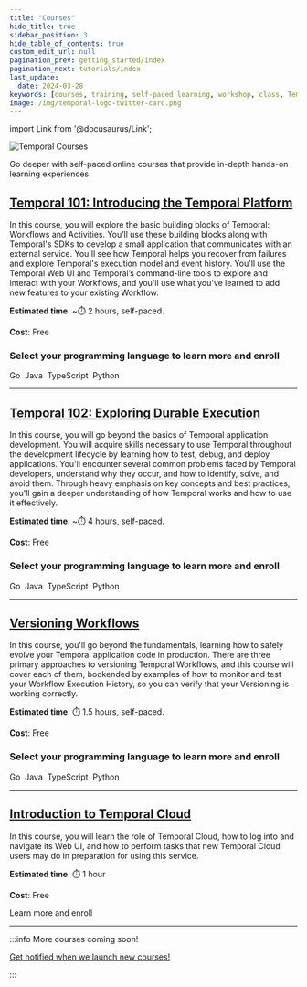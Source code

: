 ```yaml
---
title: "Courses"
hide_title: true
sidebar_position: 3
hide_table_of_contents: true
custom_edit_url: null
pagination_prev: getting_started/index
pagination_next: tutorials/index
last_update:
  date: 2024-03-28
keywords: [courses, training, self-paced learning, workshop, class, Temporal]
image: /img/temporal-logo-twitter-card.png
---
```


import Link from '@docusaurus/Link';

![Temporal Courses](/img/banners/courses.png)

Go deeper with self-paced online courses that provide in-depth hands-on learning experiences.

## [Temporal 101: Introducing the Temporal Platform](temporal_101/index.md)

In this course, you will explore the basic building blocks of Temporal: Workflows and Activities. You’ll use these building blocks along with Temporal's SDKs to develop a small application that communicates with an external service. You'll see how Temporal helps you recover from failures and explore Temporal's execution model and event history. You'll use the Temporal Web UI and Temporal’s command-line tools to explore and interact with your Workflows, and you'll use what you've learned to add new features to your existing Workflow.

**Estimated time**: ~⏱️ 2 hours, self-paced.

**Cost**: Free

### Select your programming language to learn more and enroll

<Link className="button button--primary" to="temporal_101/go">Go</Link>&nbsp;
<Link className="button button--primary" to="temporal_101/java">Java</Link>&nbsp;
<Link className="button button--primary" to="temporal_101/typescript">TypeScript</Link>&nbsp;
<Link className="button button--primary" to="temporal_101/python">Python</Link>&nbsp;

-----

## [Temporal 102: Exploring Durable Execution](temporal_102/index.md)

In this course, you will go beyond the basics of Temporal application development. You will acquire skills necessary to use Temporal throughout the development lifecycle by learning how to test, debug, and deploy applications. You'll encounter several common problems faced by Temporal developers, understand why they occur, and how to identify, solve, and avoid them. Through heavy emphasis on key concepts and best practices, you'll gain a deeper understanding of how Temporal works and how to use it effectively.

**Estimated time**: ~⏱️ 4 hours, self-paced.

**Cost**: Free

### Select your programming language to learn more and enroll

<Link className="button button--primary" to="temporal_102/go">Go</Link>&nbsp;
<Link className="button button--primary" to="temporal_102/java">Java</Link>&nbsp;
<Link className="button button--primary" to="temporal_102/typescript">TypeScript</Link>&nbsp;
<Link className="button button--primary" to="temporal_102/python">Python</Link>&nbsp;

-----

## [Versioning Workflows](versioning/index.md)

In this course, you'll go beyond the fundamentals, learning how to safely evolve your Temporal application code in production. There are three primary approaches to versioning Temporal Workflows, and this course will cover each of them, bookended by examples of how to monitor and test your Workflow Execution History, so you can verify that your Versioning is working correctly.

**Estimated time**: ⏱️ 1.5 hours, self-paced.

**Cost**: Free

### Select your programming language to learn more and enroll

<Link className="button button--primary" to="versioning/go">Go</Link>&nbsp;
<Link className="button button--primary" to="versioning/java">Java</Link>&nbsp;
<Link className="button button--primary" to="versioning/typescript">TypeScript</Link>&nbsp;
<Link className="button button--primary" to="versioning/python">Python</Link>&nbsp;

-----

## [Introduction to Temporal Cloud](intro_to_temporal_cloud/index.md)

In this course, you will learn the role of Temporal Cloud, how to log into and navigate its Web UI, and how to perform tasks that new Temporal Cloud users may do in preparation for using this service.

**Estimated time**: ⏱️ 1 hour

**Cost**: Free


<Link className="button button--primary" to="intro_to_temporal_cloud">Learn more and enroll</Link>

-----

:::info More courses coming soon!

<a className="button button--primary" href="https://pages.temporal.io/get-updates-education">Get notified when we launch new courses!</a>

:::


